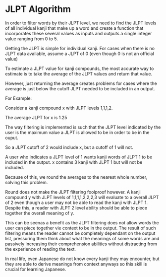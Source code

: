 # JLPT Algorithm 

In order to filter words by their JLPT level, we need to find the JLPT 
levels of all individual kanji that make up a word and create a function 
that incorporates these several values as inputs and outputs a single integer value
ranging from 0 to 5. 

Getting the JLPT is simple for individual kanji.
For cases when there is no JLPT data available, assume a JLPT of 0
(even though 0 is not an official value)

To estimate a JLPT value for kanji compounds, the most accurate way 
to estimate is to take the average of the JLPT values and return that value.

However, just returning the average creates problems for cases where the 
average is just below the cutoff JLPT needed to be included in an output.

For Example:

Consider a kanji compound x with JLPT levels 1,1,1,2.

The average JLPT for x is 1.25

The way filtering is implemented is such that the JLPT level
indicated by the user is the maximum value a JLPT is allowed to be in order to be
in the ouput.

So a JLPT cutoff of 2 would include x, but a cutoff of 1 will not.

A user who indicates a JLPT level of 1 wants kanji words of JLPT 1
to be included in the output. x contains 3 kanji with JLPT 1 but will not 
be included. 

Because of this, we round the averages to the nearest whole number,
solving this problem.

Round does not make the JLPT filtering foolproof however.
A kanji compound y with JLPT levels of 1,1,1,1,2,2,2,3 will
evaluate to a overall JLPT of 2 even though a user may not be able to 
read the kanji with JLPT 1. Despite this, a reader with JLPT 2 level ability
should be able to piece together the overall meaning of y. 

This can be seenas a benefit as the JLPT filtering does not 
allow words the user can piece together vie context to be in the output. The result 
of such filtering means the reader cannot be completely dependant on
the output list, pressuring them think about what the meanings of some words
are and passively increasing their comprehension abilities
without distracting from the experience of reading the text. 

In real life, even Japanese do not know every kanji they may encounter, 
but they are able to derive meanings from context anyways so this skill
is crucial for learning Japanese.